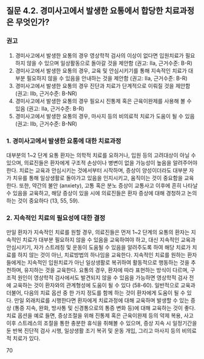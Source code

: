 ## 질문 4.2. 경미사고에서 발생한 요통에서 합당한 치료과정은 무엇인가?

### 권고
1.  경미사고에서 발생한 요통의 경우 영상학적 검사의 이상이 없다면 입원치료가 필요하지 않을 수 있으며 일상활동으로 돌아갈 것을 제안함 (권고: IIa, 근거수준: B-R)
2.  경미사고에서 발생한 요통의 경우, 교육 및 안심시키기를 통해 지속적인 치료가 대부분 필요하지 않을 수 있음을 안내하는 것을 제안함 (권고: IIa, 근거수준: B-R)
3.  경미사고에서 발생한 요통의 경우 진단과 치료가 단계적으로 이뤄질 것을 제안함 (권고: IIb, 근거수준: B-NR)
4.  경미사고에서 발생한 요통의 경우 필요시 진통제 혹은 근육이완제를 사용해 볼 수 있음 (권고: IIa, 근거수준: B-R)
5.  경미사고에서 발생한 요통의 경우, 마사지 등의 비의료적 치료가 도움이 될 수 있음 (권고: IIb, 근거수준: B-NR)

### 1. 경미사고에서 발생한 요통에 대한 치료과정
대부분의 1~2 단계 요통 환자는 의학적 치료를 요하거나, 입원 등의 고려대상이 아닐 수 있으며, 의료진들은 환자에게 구조적 손상이나 병변이 없을 가능성이 높음을 알려주어야 한다. 치료는 교육과 안심시키는 것에서부터 시작하며, 증상이 양성이더라도 대부분 자가 치유를 통해 일상생활로 돌아가고 있음을 인지시키고, 움직이는 것이 중요함을 교육한다. 또한, 약간의 불안 (anxiety), 고통 혹은 분노 증상이 교통사고 이후에 흔히 나타날 수 있음을 교육하고, 해당 증상이 있을 시에 의료진들은 환자 증상에 대해 경청하고 논의하는 것이 중요하다 (13, 55, 59).

### 2. 지속적인 치료의 필요성에 대한 결정
만일 환자가 지속적인 치료를 원할 경우, 의료진들은 먼저 1~2 단계의 요통의 환자는 지속적인 치료가 대부분 필요하지 않을 수 있음을 교육하여야 하고, 대신 지속적인 교육과 안심시키기, 자가 스트레칭 및 운동이 도움될 수 있음을 알려주도록 하여 해당 치료가 치료를 하지 않는 것이 아닌, 치료방법의 하나임을 교육한다. 지속적인 치료를 원하는 환자들에게는 지속적인 입원치료가 아닌 일상생활로 복귀하여 활동적으로 행동하는 것을 추천하며, 유지하는 것을 교육한다. 요통의 경우, 환자에 따라 표현하는 방식이 다르며, 구조적 원인이 영상학적 검사에서도 발견되지 않을 수 있음을 가능하면 영상학적 검사 전에 교육하는 것이 환자와의 관계형성에 도움이 될 수 있다 (58-60).
일반적으로 교육과 더불어, 다음의 치료 옵션 중 한 가지 정도를 함께 하는 것이 환자에게 도움이 될 수 있다. 만일 외래치료를 시행한다면 환자에게 치료과정에 대해 교육하며 발생할 수 있는 증상 (통증 지속, 완화, 방사통 및 신경통으로의 통증 변화 등)에 대해 교육하는 것이 좋다. 치료 옵션을 예로 들면, 증상조절을 위해 진통제 혹은 근육이완제 등의 약제 복용, 사고 이후 스트레스의 조절을 통한 충분한 휴식을 취해볼 수 있으며, 증상 지속 시 일정기간을 둔 반복 진단적 검사 시행, 일상생활 조기 복귀 및 운동 개입, 그리고 마사지 등의 비의료적 치료가 있다.

<PAGE>70